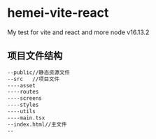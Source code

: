 <!--
 * @Author: Hemei yuhemei8088@163.com
 * @Date: 2023-02-24 14:56:22
 * @FilePath: /hemei-vite-react/README.md
 * @Description: Do not edit
 * 
-->
# hemei-vite-react

My test for vite and react and more
node v16.13.2

## 项目文件结构

```sh
--public//静态资源文件
--src   //项目文件
----asset
----routes
----screens
----styles
----utils
----main.tsx    
--index.html//主文件
--
```
